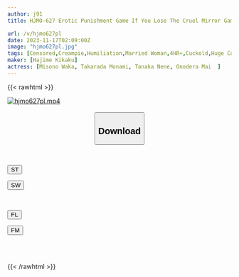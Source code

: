 ```yaml
---
author: j91
title: HJMO-627 Erotic Punishment Game If You Lose The Cruel Mirror Game.Neat Young Wives With Big Dicks Who Have Never Had Sex With Each Other Have Creampie Sex Without Hesitation Even When Their Husbands Are Next To Them! Even The Young Wife Was So Excited! ! Ten

url: /v/hjmo627pl
date: 2023-11-17T02:09:00Z
image: "hjmo627pl.jpg"
tags: [Censored,Creampie,Humiliation,Married Woman,4HR+,Cuckold,Huge Cock	 ]
maker: [Hajime Kikaku]
actress: [Misono Waka, Takarada Monami, Tanaka Nene, Onodera Mai  ]
---
```



{{< rawhtml >}}

<div class="video" data-videoid="XWxqgPAAdqIDJee">
    <a href="javascript:;">
        <img src="/v/hjmo627pl/hjmo627pl.jpg" width="WIDTH" height="HEIGHT" alt="hjmo627pl.mp4" loading="lazy">
    </a>
</div>

<script type="text/javascript" src="https://j91.asia/asset/on-demand-st.js"></script>

<br>
  <link rel="stylesheet" href="https://j91.asia/asset/bs5.css">
  
  <center>
  <button class="btn btn-primary" type="button" data-bs-toggle="collapse" data-bs-target=".multi-collapse" aria-expanded="false" aria-controls="multiCollapseExample1 multiCollapseExample2"><h2>Download</h2></button></center>
</p>
<div class="row">
  <div class="col">
    <div class="collapse multi-collapse" id="multiCollapseExample1">
      <div class="card card-body">
	      	      <br>
<div class="buttons">  
<p><a href="https://streamtape.to/v/XWxqgPAAdqIDJee" target="_blank"><button class="btn-hover color-3"><i class="fa fa-download"></i> ST</button></a></p>
<p><a href="https://sfastwish.com/mp3c2ikqncpe" target="_blank"><button class="btn-hover color-2"><i class="fa fa-download"></i> SW</button></a></p></div>
    </div>
  </div>
</div>
  <div class="col">
    <div class="collapse multi-collapse" id="multiCollapseExample2">
      <div class="card card-body">
	      <br>
<div class="buttons">
<p><a href="javascript:;" target="_blank"><button class="btn-hover color-9"><i class="fa fa-download"></i> FL</button></a></p>
<p><a href="https://filemoon.sx/d/20z7hs476ib8" target="_blank"><button class="btn-hover color-8"><i class="fa fa-download"></i> FM</button></a></p></div>
<br><br>
      </div>
    </div>
  </div>
</div>

{{< /rawhtml >}}

